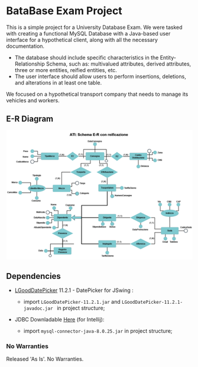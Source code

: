# BataBase Exam Project
This is a simple project for a University Database Exam. We were tasked with creating a functional MySQL Database with a Java-based user interface for a hypothetical client, along with all the necessary documentation.

- The database should include specific characteristics in the Entity-Relationship Schema, such as: multivalued attributes, derived attributes, three or more entities, reified entities, etc.
- The user interface should allow users to perform insertions, deletions, and alterations in at least one table.

We focused on a hypothetical transport company that needs to manage its vehicles and workers.

## E-R Diagram 
<div align="center">
    <img src="docs/E-R_Schema_Project_white.png" alt="E-R Schema" width="800px" />
</div>

## Dependencies
- [LGoodDatePicker](https://github.com/LGoodDatePicker/LGoodDatePicker) 11.2.1 -  DatePicker for JSwing :  
    - import `LGoodDatePicker-11.2.1.jar` and  `LGoodDatePicker-11.2.1-javadoc.jar ` in project structure;
  
- JDBC Downladable [Here](https://www.jetbrains.com/datagrip/jdbc-drivers/) (for Intellij):
    - import `mysql-connector-java-8.0.25.jar` in project structure;

### No Warranties
Released 'As Is'. No Warranties.
